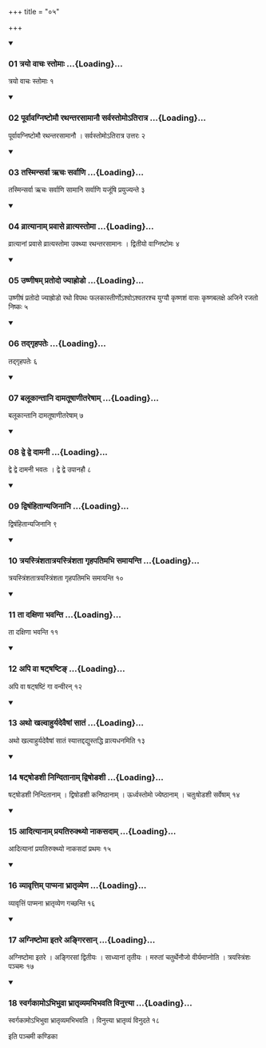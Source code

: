 +++
title = "०५"

+++

<div class="js_include" includetitle="true" newlevelforh1="3" unfilled="" url="/vedAH_yajuH/taittirIyam/sUtram/ApastambaH/shrautam/vishvAsa-prastutiH/22/05/01_trayo_vAchaH_stomAH.md">
<details open><summary><h3>01 त्रयो वाचः स्तोमाः ...{Loading}...</h3></summary>

त्रयो वाचः स्तोमाः १
</details>
</div>


<div class="js_include" includetitle="true" newlevelforh1="3" unfilled="" url="/vedAH_yajuH/taittirIyam/sUtram/ApastambaH/shrautam/vishvAsa-prastutiH/22/05/02_pUrvAvagniShTomau_rathantarasAmAnau_sarvastomo-tirAtra.md">
<details open><summary><h3>02 पूर्वावग्निष्टोमौ रथन्तरसामानौ सर्वस्तोमोऽतिरात्र ...{Loading}...</h3></summary>

पूर्वावग्निष्टोमौ रथन्तरसामानौ । सर्वस्तोमोऽतिरात्र उत्तरः २
</details>
</div>


<div class="js_include" includetitle="true" newlevelforh1="3" unfilled="" url="/vedAH_yajuH/taittirIyam/sUtram/ApastambaH/shrautam/vishvAsa-prastutiH/22/05/03_tasminsarvA_RchaH_sarvANi.md">
<details open><summary><h3>03 तस्मिन्सर्वा ऋचः सर्वाणि ...{Loading}...</h3></summary>

तस्मिन्सर्वा ऋचः सर्वाणि सामानि सर्वाणि यजूंषि प्रयुज्यन्ते ३
</details>
</div>


<div class="js_include" includetitle="true" newlevelforh1="3" unfilled="" url="/vedAH_yajuH/taittirIyam/sUtram/ApastambaH/shrautam/vishvAsa-prastutiH/22/05/04_vrAtyAnAm_pravAse_vrAtyastomA.md">
<details open><summary><h3>04 व्रात्यानाम् प्रवासे व्रात्यस्तोमा ...{Loading}...</h3></summary>

व्रात्यानां प्रवासे व्रात्यस्तोमा उक्थ्या रथन्तरसामानः । द्वितीयो वाग्निष्टोमः ४
</details>
</div>


<div class="js_include" includetitle="true" newlevelforh1="3" unfilled="" url="/vedAH_yajuH/taittirIyam/sUtram/ApastambaH/shrautam/vishvAsa-prastutiH/22/05/05_uShNISham_pratodo_jyAhroDo.md">
<details open><summary><h3>05 उष्णीषम् प्रतोदो ज्याह्रोडो ...{Loading}...</h3></summary>

उष्णीषं प्रतोदो ज्याह्रोडो रथो विपथः फलकास्तीर्णोऽश्वोऽश्वतरश्च युग्यौ कृष्णशं वासः कृष्णबलक्षे अजिने रजतो निष्कः ५
</details>
</div>


<div class="js_include" includetitle="true" newlevelforh1="3" unfilled="" url="/vedAH_yajuH/taittirIyam/sUtram/ApastambaH/shrautam/vishvAsa-prastutiH/22/05/06_tadgRhapateH.md">
<details open><summary><h3>06 तद्गृहपतेः ...{Loading}...</h3></summary>

तद्गृहपतेः ६
</details>
</div>


<div class="js_include" includetitle="true" newlevelforh1="3" unfilled="" url="/vedAH_yajuH/taittirIyam/sUtram/ApastambaH/shrautam/vishvAsa-prastutiH/22/05/07_balUkAntAni_dAmatUShANItareShAm.md">
<details open><summary><h3>07 बलूकान्तानि दामतूषाणीतरेषाम् ...{Loading}...</h3></summary>

बलूकान्तानि दामतूषाणीतरेषाम् ७
</details>
</div>


<div class="js_include" includetitle="true" newlevelforh1="3" unfilled="" url="/vedAH_yajuH/taittirIyam/sUtram/ApastambaH/shrautam/vishvAsa-prastutiH/22/05/08_dve_dve_dAmanI.md">
<details open><summary><h3>08 द्वे द्वे दामनी ...{Loading}...</h3></summary>

द्वे द्वे दामनी भवतः । द्वे द्वे उपानहौ ८
</details>
</div>


<div class="js_include" includetitle="true" newlevelforh1="3" unfilled="" url="/vedAH_yajuH/taittirIyam/sUtram/ApastambaH/shrautam/vishvAsa-prastutiH/22/05/09_dviShaMhitAnyajinAni.md">
<details open><summary><h3>09 द्विषंहितान्यजिनानि ...{Loading}...</h3></summary>

द्विषंहितान्यजिनानि ९
</details>
</div>


<div class="js_include" includetitle="true" newlevelforh1="3" unfilled="" url="/vedAH_yajuH/taittirIyam/sUtram/ApastambaH/shrautam/vishvAsa-prastutiH/22/05/10_trayastriMshatAtrayastriMshatA_gRhapatimabhi_samAyanti.md">
<details open><summary><h3>10 त्रयस्त्रिंशतात्रयस्त्रिंशता गृहपतिमभि समायन्ति ...{Loading}...</h3></summary>

त्रयस्त्रिंशतात्रयस्त्रिंशता गृहपतिमभि समायन्ति १०
</details>
</div>


<div class="js_include" includetitle="true" newlevelforh1="3" unfilled="" url="/vedAH_yajuH/taittirIyam/sUtram/ApastambaH/shrautam/vishvAsa-prastutiH/22/05/11_tA_daxiNA_bhavanti.md">
<details open><summary><h3>11 ता दक्षिणा भवन्ति ...{Loading}...</h3></summary>

ता दक्षिणा भवन्ति ११
</details>
</div>


<div class="js_include" includetitle="true" newlevelforh1="3" unfilled="" url="/vedAH_yajuH/taittirIyam/sUtram/ApastambaH/shrautam/vishvAsa-prastutiH/22/05/12_api_vA_ShaTShaShTi~N.md">
<details open><summary><h3>12 अपि वा षट्षष्टिङ् ...{Loading}...</h3></summary>

अपि वा षट्षष्टिं गा वन्वीरन् १२
</details>
</div>


<div class="js_include" includetitle="true" newlevelforh1="3" unfilled="" url="/vedAH_yajuH/taittirIyam/sUtram/ApastambaH/shrautam/vishvAsa-prastutiH/22/05/13_atho_khalvAhuryadevaiShAM_sAtaM.md">
<details open><summary><h3>13 अथो खल्वाहुर्यदेवैषां सातं ...{Loading}...</h3></summary>

अथो खल्वाहुर्यदेवैषां सातं स्यात्तद्दद्युस्तद्धि व्रात्यधनमिति १३
</details>
</div>


<div class="js_include" includetitle="true" newlevelforh1="3" unfilled="" url="/vedAH_yajuH/taittirIyam/sUtram/ApastambaH/shrautam/vishvAsa-prastutiH/22/05/14_ShaTShoDashI_ninditAnAm_dviShoDashI.md">
<details open><summary><h3>14 षट्षोडशी निन्दितानाम् द्विषोडशी ...{Loading}...</h3></summary>

षट्षोडशी निन्दितानाम् । द्विषोडशी कनिष्ठानाम् । ऊर्ध्वस्तोमो ज्येष्ठानाम् । चतुःषोडशी सर्वेषाम् १४
</details>
</div>


<div class="js_include" includetitle="true" newlevelforh1="3" unfilled="" url="/vedAH_yajuH/taittirIyam/sUtram/ApastambaH/shrautam/vishvAsa-prastutiH/22/05/15_AdityAnAm_prayatirukthyo_nAkasadAm.md">
<details open><summary><h3>15 आदित्यानाम् प्रयतिरुक्थ्यो नाकसदाम् ...{Loading}...</h3></summary>

आदित्यानां प्रयतिरुक्थ्यो नाकसदां प्रथमः १५
</details>
</div>


<div class="js_include" includetitle="true" newlevelforh1="3" unfilled="" url="/vedAH_yajuH/taittirIyam/sUtram/ApastambaH/shrautam/vishvAsa-prastutiH/22/05/16_vyAvRttim_pApmanA_bhrAtRvyeNa.md">
<details open><summary><h3>16 व्यावृत्तिम् पाप्मना भ्रातृव्येण ...{Loading}...</h3></summary>

व्यावृत्तिं पाप्मना भ्रातृव्येण गच्छन्ति १६
</details>
</div>


<div class="js_include" includetitle="true" newlevelforh1="3" unfilled="" url="/vedAH_yajuH/taittirIyam/sUtram/ApastambaH/shrautam/vishvAsa-prastutiH/22/05/17_agniShTomA_itare_angirasAn.md">
<details open><summary><h3>17 अग्निष्टोमा इतरे अङ्गिरसान् ...{Loading}...</h3></summary>

अग्निष्टोमा इतरे । अङ्गिरसां द्वितीयः । साध्यानां तृतीयः । मरुतां चतुर्थेनौजो वीर्यमाप्नोति । त्रयस्त्रिंशः पञ्चमः १७
</details>
</div>


<div class="js_include" includetitle="true" newlevelforh1="3" unfilled="" url="/vedAH_yajuH/taittirIyam/sUtram/ApastambaH/shrautam/vishvAsa-prastutiH/22/05/18_svargakAmo-bhibhuvA_bhrAtRvyamabhibhavati_vinuttyA.md">
<details open><summary><h3>18 स्वर्गकामोऽभिभुवा भ्रातृव्यमभिभवति विनुत्त्या ...{Loading}...</h3></summary>

स्वर्गकामोऽभिभुवा भ्रातृव्यमभिभवति । विनुत्त्या भ्रातृव्यं विनुदते १८
</details>
</div>



  
इति पञ्चमी कण्डिका 

